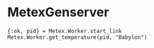 # MetexGenserver

```
{:ok, pid} = Metex.Worker.start_link
Metex.Worker.get_temperature(pid, "Babylon")
```

